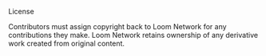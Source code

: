 License

Contributors must assign copyright back to Loom Network for any contributions they make. Loom Network retains ownership of any derivative work created from original content.
